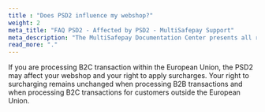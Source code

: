 ```yaml
---
title : "Does PSD2 influence my webshop?"
weight: 2
meta_title: "FAQ PSD2 - Affected by PSD2 - MultiSafepay Support"
meta_description: "The MultiSafepay Documentation Center presents all relevant information about our Plugins and API. You can also find support pages for Payment Methods, Tools and General Questions as well as the contact details of our Support and Integration Teams."
read_more: "."
---
```


If you are processing B2C transaction within the European Union, the PSD2 may affect your webshop and your right to apply surcharges. Your right to surcharging remains unchanged when processing B2B transactions and when processing B2C transactions for customers outside the European Union.
